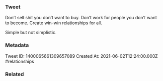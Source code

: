### Tweet
Don’t sell shit you don’t want to buy. 
Don’t work for people you don’t want to become. 
Create win-win relationships for all.

Simple but not simplistic.

### Metadata
Tweet ID: 1400065661309657089
Created At: 2021-06-02T12:24:00.000Z
#relationships 

### Related

